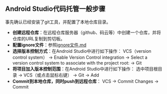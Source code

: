 ## Android Studio代码托管一般步骤

事先确认已经安装了git工具，并配置了本地仓库目录。

* **创建远程仓库**：在远程仓库服务器（github、码云等）中创建一个仓库，并将仓库的URL复制到剪切板。
* **配置ignore文件**：参照[ignore文件.md](ignore文件.md)
* **选择版本控制方式**：在Android Studio中进行如下操作：
VCS（version control system）
-> Enable Version Control integration
-> Select a version control system to associate with the project root:
-> Git
* **将项目加入版本控制范围**：在Android Studio中进行如下操作：
选中项目根目录
-> VCS（或点击鼠标右键）
-> Git
-> Add
* **Commit到本地仓库，同时push到远程仓库**：
VCS
-> Commit Changes
-> Commit 